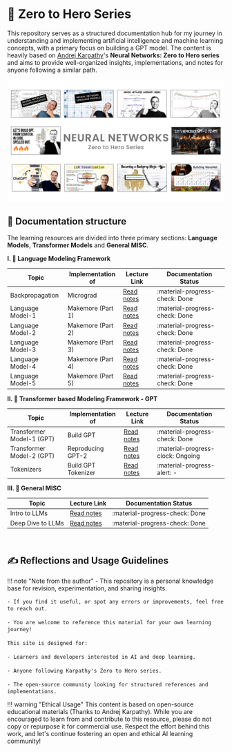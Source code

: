 # 🚀 Zero to Hero Series

This repository serves as a structured documentation hub for my journey in understanding and implementing artificial intelligence and machine learning concepts, with a primary focus on building a GPT model. The content is heavily based on [Andrej Karpathy](https://karpathy.ai)'s **Neural Networks: Zero to Hero series** and aims to provide well-organized insights, implementations, and notes for anyone following a similar path.

![Series Thumbnail](../assets/images/thumbnail-3.png)

## 📁 Documentation structure
The learning resources are divided into three primary sections: **Language Models**, **Transformer Models** and **General MISC**.

**I. 🔗 Language Modeling Framework**

|Topic | Implementation of | Lecture Link | Documentation Status |
|------|--------|------|------|
|Backpropagation|Micrograd|[Read notes](Micrograd/index.md)| :material-progress-check: Done | :material-progress-check: Done |
|Language Model-1|Makemore (Part 1)|[Read notes](Makemore-part1/index.md)| :material-progress-check: Done | 
|Language Model-2|Makemore (Part 2)|[Read notes](Makemore-part2/index.md)| :material-progress-check: Done | 
|Language Model-3|Makemore (Part 3)|[Read notes](Makemore-part3/index.md)| :material-progress-check: Done |
|Language Model-4|Makemore (Part 4)|[Read notes](Makemore-part4/index.md)| :material-progress-check: Done |
|Language Model-5|Makemore (Part 5)|[Read notes](Makemore-part5/index.md)| :material-progress-check: Done |

**II. 🧠 Transformer based Modeling Framework - GPT**

|Topic | Implementation of | Lecture Link | Documentation Status |
|------|--------|------|------|
|Transformer Model-1 (GPT)|Build GPT|[Read notes](GPT-1/index.md)| :material-progress-check: Done |
|Transformer Model-2 (GPT)|Reproducing GPT-2|[Read notes](GPT-2/index.md)| :material-progress-clock: Ongoing |
|Tokenizers|Build GPT Tokenizer|[Read notes](GPT-Tokenizer/index.md)| :material-progress-alert: - |

**III. 🧩 General MISC**

|Topic | Lecture Link | Documentation Status |
|------|--------|------|
|Intro to LLMs|[Read notes](General-MISC/intro-llms.md) | :material-progress-check: Done |
|Deep Dive to LLMs|[Read notes](General-MISC/deepdive-llms.md)| :material-progress-check: Done |


&nbsp;

## ✍️ Reflections and Usage Guidelines

!!! note "Note from the author"
    - This repository is a personal knowledge base for revision, experimentation, and sharing insights.

    - If you find it useful, or spot any errors or improvements, feel free to reach out.

    - You are welcome to reference this material for your own learning journey!

    This site is designed for:

    - Learners and developers interested in AI and deep learning.

    - Anyone following Karpathy's Zero to Hero series.

    - The open-source community looking for structured references and implementations.

!!! warning "Ethical Usage"
    This content is based on open-source educational materials (Thanks to Andrej Karpathy). While you are encouraged to learn from and contribute to this resource, please do not copy or repurpose it for commercial use. Respect the effort behind this work, and let's continue fostering an open and ethical AI learning community!

&nbsp;